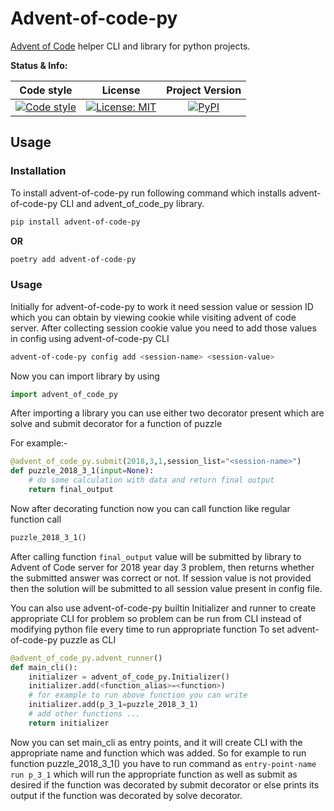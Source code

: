 # Advent-of-code-py

[Advent of Code][advent_of_code_link] helper CLI and library for python projects.

**Status & Info:**

|                Code style                |                    License                     |            Project Version             |
| :--------------------------------------: | :--------------------------------------------: | :------------------------------------: |
| [![Code style][black_badge]][black_link] | [![License: MIT][license_badge]][license_link] | [![PyPI][project_badge]][project_link] |

## Usage

### Installation

To install advent-of-code-py run following command which installs advent-of-code-py CLI and advent_of_code_py library.

```bash
pip install advent-of-code-py
```

**OR**

```bash
poetry add advent-of-code-py
```

### Usage

Initially for advent-of-code-py to work it need session value or session ID which you can obtain by viewing cookie while visiting advent of code server.
After collecting session cookie value you need to add those values in config using advent-of-code-py CLI

```bash
advent-of-code-py config add <session-name> <session-value>
```

Now you can import library by using

```python
import advent_of_code_py
```

After importing a library you can use either two decorator present which are solve and submit decorator for a function of puzzle

For example:-

```python
@advent_of_code_py.submit(2018,3,1,session_list="<session-name>")
def puzzle_2018_3_1(input=None):
    # do some calculation with data and return final output
    return final_output
```

Now after decorating function now you can call function like regular function call

```python
puzzle_2018_3_1()
```

After calling function `final_output` value will be submitted by library to Advent of Code server for 2018 year day 3
problem, then returns whether the submitted answer was correct or not. If session value is not provided then
the solution will be submitted to all session value present in config file.

You can also use advent-of-code-py builtin Initializer and runner to create appropriate CLI for problem so
problem can be run from CLI instead of modifying python file every time to run appropriate function
To set advent-of-code-py puzzle as CLI

```python
@advent_of_code_py.advent_runner()
def main_cli():
    initializer = advent_of_code_py.Initializer()
    initializer.add(<function_alias>=<function>)
    # for example to run above function you can write
    initializer.add(p_3_1=puzzle_2018_3_1)
    # add other functions ...
    return initializer
```

Now you can set main_cli as entry points, and it will create CLI with the appropriate name and function which was added.
So for example to run function puzzle_2018_3_1() you have to run command as `entry-point-name run p_3_1` which
will run the appropriate function as well as submit as desired if the function was decorated by submit decorator or else
prints its output if the function was decorated by solve decorator.

[advent_of_code_link]: https://adventofcode.com
[black_badge]: https://img.shields.io/badge/code%20style-black-000000.svg?style=for-the-badge
[black_link]: https://github.com/ambv/black
[license_badge]: https://img.shields.io/github/license/iamsauravsharma/advent-of-code-py.svg?style=for-the-badge
[license_link]: LICENSE
[project_badge]: https://img.shields.io/pypi/v/advent-of-code-py?style=for-the-badge&color=blue&logo=python
[project_link]: https://pypi.org/project/advent-of-code-py
